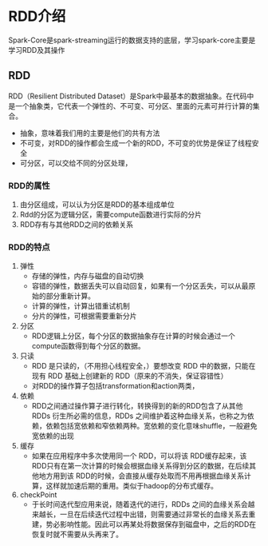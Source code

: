 # RDD介绍
Spark-Core是spark-streaming运行的数据支持的底层，学习spark-core主要是学习RDD及其操作

## RDD

RDD（Resilient Distributed Dataset）是Spark中最基本的数据抽象。在代码中是一个抽象类，它代表一个弹性的、不可变、可分区、里面的元素可并行计算的集合。
- 抽象，意味着我们用的主要是他们的共有方法
- 不可变，对RDD的操作都会生成一个新的RDD，不可变的优势是保证了线程安全
- 可分区，可以交给不同的分区处理，

### RDD的属性
1. 由分区组成，可以认为分区是RDD的基本组成单位
2. Rdd的分区为逻辑分区，需要compute函数进行实际的分片
3. RDD存有与其他RDD之间的依赖关系

### RDD的特点
1. 弹性
   - 存储的弹性，内存与磁盘的自动切换
   - 容错的弹性，数据丢失可以自动回复，如果有一个分区丢失，可以从最原始的部分重新计算。
   - 计算的弹性，计算出错重试机制
   - 分片的弹性，可根据需要重新分片
2. 分区
   - RDD逻辑上分区，每个分区的数据抽象存在计算的时候会通过一个compute函数得到每个分区的数据。
3. 只读
   - RDD 是只读的，（不用担心线程安全，）要想改变 RDD 中的数据，只能在现有 RDD 基础上创建新的 RDD（原来的不消失，保证容错性）
   - 对RDD的操作算子包括transformation和action两类，
4. 依赖
    - RDD之间通过操作算子进行转化，转换得到的新的RDD包含了从其他RDDs 衍生所必需的信息，RDDs 之间维护着这种血缘关系，也称之为依赖，依赖包括宽依赖和窄依赖两种。宽依赖的变化意味shuffle，一般避免宽依赖的出现
5. 缓存
   - 如果在应用程序中多次使用同一个 RDD，可以将该 RDD缓存起来，该 RDD只有在第一次计算的时候会根据血缘关系得到分区的数据，在后续其他地方用到该 RDD的时候，会直接从缓存处取而不用再根据血缘关系计算，这样就加速后期的重用。类似于hadoop的分布式缓存。
6. checkPoint
   - 于长时间迭代型应用来说，随着迭代的进行，RDDs 之间的血缘关系会越来越长，一旦在后续迭代过程中出错，则需要通过非常长的血缘关系去重建，势必影响性能。因此可以再某处将数据保存到磁盘中，之后的RDD在恢复时就不需要从头再来了。





